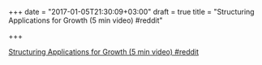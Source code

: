 +++
date = "2017-01-05T21:30:09+03:00"
draft = true
title = "Structuring Applications for Growth (5 min video)  #reddit"

+++

<p><a href="https://t.co/QJB7ZrgkpJ">Structuring Applications for Growth (5 min video)  #reddit</a></p>
